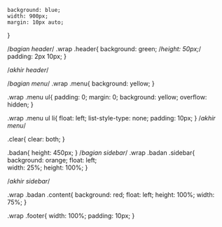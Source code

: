 	background: blue;
	width: 900px;
	margin: 10px auto;
}
 
/*bagian header*/
.wrap .header{
	background: green;
	/*height: 50px;*/
	padding: 2px 10px;
}
 
/*akhir header*/
 
/*bagian menu*/
.wrap .menu{
	background: yellow;
}
 
.wrap .menu ul{
	padding: 0;
	margin: 0;
	background: yellow;
	overflow: hidden;
}
 
.wrap .menu ul li{
	float: left;
	list-style-type: none;
	padding: 10px;
}
/*akhir menu*/
 
.clear{
	clear: both;
}
 
.badan{
	height: 450px;
}
/*bagian sidebar*/
.wrap .badan .sidebar{
	background: orange;
	float: left;	
	width: 25%;
	height: 100%;
}
 
/*akhir sidebar*/
 
.wrap .badan .content{
	background: red;
	float: left;
	height: 100%;
	width: 75%;	
}
 
.wrap .footer{
	width: 100%;
	padding: 10px;
}
